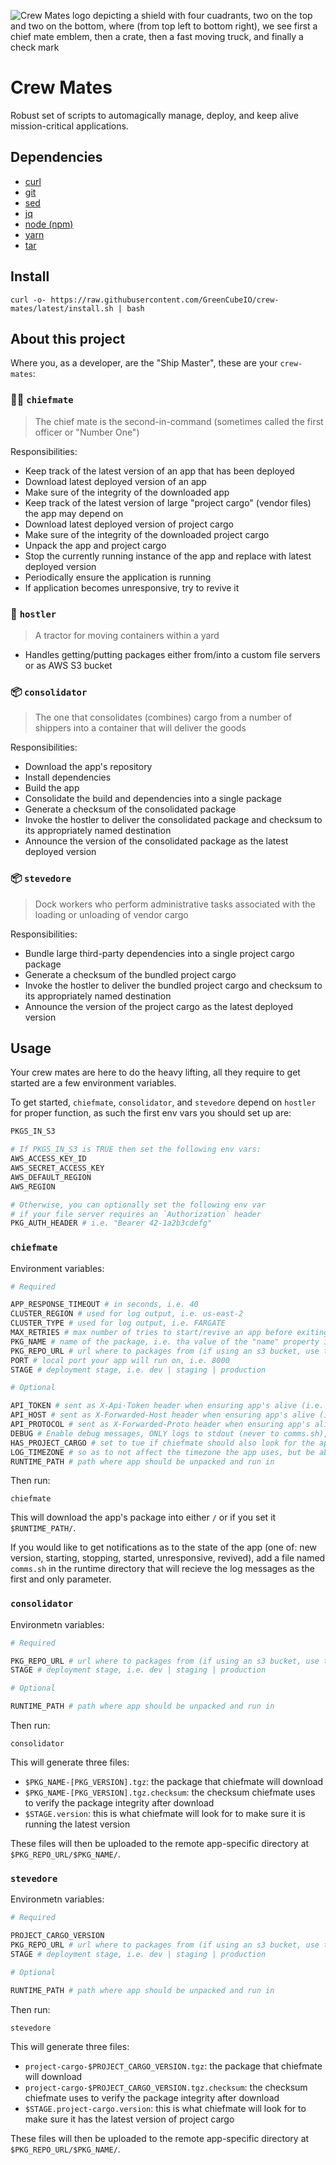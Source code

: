 ![Crew Mates logo depicting a shield with four cuadrants, two on the top and two on the bottom, where (from top left to bottom right), we see first a chief mate emblem, then a crate, then a fast moving truck, and finally a check mark](https://raw.githubusercontent.com/GreenCubeIO/crew-mates/main/crew-mates-logo.svg)

# Crew Mates

Robust set of scripts to automagically manage, deploy, and keep alive mission-critical applications.

## Dependencies

- [curl](https://github.com/curl/curl)
- [git](https://github.com/git/git)
- [sed](https://github.com/mirror/sed)
- [jq](https://github.com/stedolan/jq)
- [node (npm)](https://github.com/nodejs/node)
- [yarn](https://github.com/yarnpkg/yarn)
- [tar](https://github.com/Distrotech/tar)

## Install

```
curl -o- https://raw.githubusercontent.com/GreenCubeIO/crew-mates/latest/install.sh | bash
```

## About this project

Where you, as a developer, are the "Ship Master", these are your `crew-mates`:

### 🧑‍✈️ `chiefmate`

> The chief mate is the second-in-command (sometimes called the first officer or "Number One")

Responsibilities:

- Keep track of the latest version of an app that has been deployed
- Download latest deployed version of an app
- Make sure of the integrity of the downloaded app
- Keep track of the latest version of large "project cargo" (vendor files) the app may depend on
- Download latest deployed version of project cargo
- Make sure of the integrity of the downloaded project cargo
- Unpack the app and project cargo
- Stop the currently running instance of the app and replace with latest deployed version
- Periodically ensure the application is running
- If application becomes unresponsive, try to revive it

### 🚚 `hostler`

> A tractor for moving containers within a yard

- Handles getting/putting packages either from/into a custom file servers or as AWS S3 bucket

### 📦 `consolidator`

> The one that consolidates (combines) cargo from a number of shippers into a container that will deliver the goods

Responsibilities:

- Download the app's repository
- Install dependencies
- Build the app
- Consolidate the build and dependencies into a single package
- Generate a checksum of the consolidated package
- Invoke the hostler to deliver the consolidated package and checksum to its appropriately named destination
- Announce the version of the consolidated package as the latest deployed version

### 📦 `stevedore`

> Dock workers who perform administrative tasks associated with the loading or unloading of vendor cargo

Responsibilities:

- Bundle large third-party dependencies into a single project cargo package
- Generate a checksum of the bundled project cargo
- Invoke the hostler to deliver the bundled project cargo and checksum to its appropriately named destination
- Announce the version of the project cargo as the latest deployed version

## Usage

Your crew mates are here to do the heavy lifting, all they require to get started are a few environment variables.

To get started, `chiefmate`, `consolidator`, and `stevedore` depend on `hostler` for proper function,
as such the first env vars you should set up are:

```sh
PKGS_IN_S3

# If PKGS_IN_S3 is TRUE then set the following env vars:
AWS_ACCESS_KEY_ID
AWS_SECRET_ACCESS_KEY
AWS_DEFAULT_REGION
AWS_REGION

# Otherwise, you can optionally set the following env var
# if your file server requires an `Authorization` header
PKG_AUTH_HEADER # i.e. "Bearer 42-1a2b3cdefg"
```

### `chiefmate`

Environment variables:

```sh
# Required

APP_RESPONSE_TIMEOUT # in seconds, i.e. 40
CLUSTER_REGION # used for log output, i.e. us-east-2
CLUSTER_TYPE # used for log output, i.e. FARGATE
MAX_RETRIES # max number of tries to start/revive an app before exiting with non-zero code
PKG_NAME # name of the package, i.e. tha value of the "name" property in package.json
PKG_REPO_URL # url where to packages from (if using an s3 bucket, use the https version of the url)
PORT # local port your app will run on, i.e. 8000
STAGE # deployment stage, i.e. dev | staging | production

# Optional

API_TOKEN # sent as X-Api-Token header when ensuring app's alive (i.e. useful if app set to only respond to CloudFront)
API_HOST # sent as X-Forwarded-Host header when ensuring app's alive (i.e. useful if app set to only respond to CloudFront)
API_PROTOCOL # sent as X-Forwarded-Proto header when ensuring app's alive (i.e. useful if app set to only respond to CloudFront)
DEBUG # Enable debug messages, ONLY logs to stdout (never to comms.sh), defaults to false
HAS_PROJECT_CARGO # set to tue if chiefmate should also look for the app's third party dependency bundle
LOG_TIMEZONE # so as to not affect the timezone the app uses, but be able to accurately read logs and notifications
RUNTIME_PATH # path where app should be unpacked and run in
```

Then run:

```
chiefmate
```

This will download the app's package into either `/` or if you set it `$RUNTIME_PATH/`.

If you would like to get notifications as to the state of the app (one of: new version, starting,
stopping, started, unresponsive, revived), add a file named `comms.sh` in the runtime directory that
will recieve the log messages as the first and only parameter.

### `consolidator`

Environmetn variables:

```sh
# Required

PKG_REPO_URL # url where to packages from (if using an s3 bucket, use the https version of the url)
STAGE # deployment stage, i.e. dev | staging | production

# Optional

RUNTIME_PATH # path where app should be unpacked and run in
```

Then run:

```
consolidator
```

This will generate three files:

- `$PKG_NAME-[PKG_VERSION].tgz`: the package that chiefmate will download
- `$PKG_NAME-[PKG_VERSION].tgz.checksum`: the checksum chiefmate uses to verify the package integrity after download
- `$STAGE.version`: this is what chiefmate will look for to make sure it is running the latest version

These files will then be uploaded to the remote app-specific directory at `$PKG_REPO_URL/$PKG_NAME/`.

### `stevedore`

Environmetn variables:

```sh
# Required

PROJECT_CARGO_VERSION
PKG_REPO_URL # url where to packages from (if using an s3 bucket, use the https version of the url)
STAGE # deployment stage, i.e. dev | staging | production

# Optional

RUNTIME_PATH # path where app should be unpacked and run in
```

Then run:

```
stevedore
```

This will generate three files:

- `project-cargo-$PROJECT_CARGO_VERSION.tgz`: the package that chiefmate will download
- `project-cargo-$PROJECT_CARGO_VERSION.tgz.checksum`: the checksum chiefmate uses to verify the package integrity after download
- `$STAGE.project-cargo.version`: this is what chiefmate will look for to make sure it has the latest version of project cargo

These files will then be uploaded to the remote app-specific directory at `$PKG_REPO_URL/$PKG_NAME/`.

